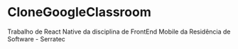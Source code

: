 # CloneGoogleClassroom
Trabalho de React Native da disciplina de FrontEnd Mobile da Residência de Software - Serratec
